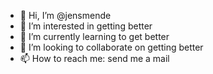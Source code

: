 - 👋 Hi, I’m @jensmende
- 👀 I’m interested in getting better
- 🌱 I’m currently learning to get better
- 💞️ I’m looking to collaborate on getting better
- 📫 How to reach me: send me a mail

<!---
jensmende/jensmende is a ✨ special ✨ repository because its `README.md` (this file) appears on your GitHub profile.
You can click the Preview link to take a look at your changes.
--->
